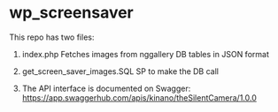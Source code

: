 # wp_screensaver
This repo has two files:

1) index.php 
Fetches images from nggallery DB tables in JSON format

2) get_screen_saver_images.SQL 
SP to make the DB call

3) The API interface is documented on Swagger: https://app.swaggerhub.com/apis/kinano/theSilentCamera/1.0.0